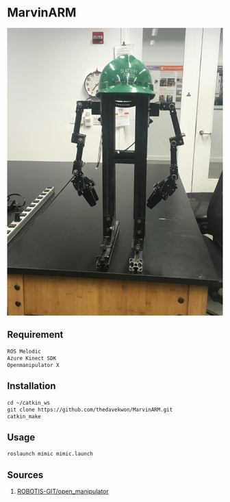 # MarvinARM
![Marvin](images/marvin.jpeg)

## Requirement
```
ROS Melodic
Azure Kinect SDK
Openmanipulator X
```
## Installation
```
cd ~/catkin_ws
git clone https://github.com/thedavekwon/MarvinARM.git
catkin_make
```
## Usage
```
roslaunch mimic mimic.launch
```
## Sources
1. [ROBOTIS-GIT/open_manipulator](https://github.com/ROBOTIS-GIT/open_manipulator)
